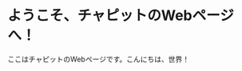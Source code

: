 <!DOCTYPE html>
<html>
<head>
	<title>こんにちは、世界！</title>
</head>
<body>
	<h1>ようこそ、チャピットのWebページへ！</h1>
	<p>ここはチャピットのWebページです。こんにちは、世界！</p>
</body>
</html>
